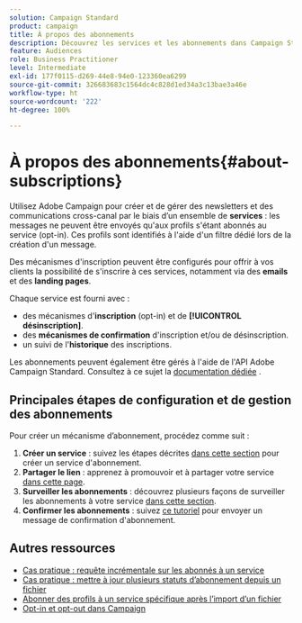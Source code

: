 ```yaml
---
solution: Campaign Standard
product: campaign
title: À propos des abonnements
description: Découvrez les services et les abonnements dans Campaign Standard.
feature: Audiences
role: Business Practitioner
level: Intermediate
exl-id: 177f0115-d269-44e8-94e0-123360ea6299
source-git-commit: 326683683c1564dc4c828d1ed34a3c13bae3a46e
workflow-type: ht
source-wordcount: '222'
ht-degree: 100%

---
```


# À propos des abonnements{#about-subscriptions}

Utilisez Adobe Campaign pour créer et de gérer des newsletters et des communications cross-canal par le biais d’un ensemble de **services** : les messages ne peuvent être envoyés qu&#39;aux profils s&#39;étant abonnés au service (opt-in). Ces profils sont identifiés à l&#39;aide d&#39;un filtre dédié lors de la création d&#39;un message.

Des mécanismes d&#39;inscription peuvent être configurés pour offrir à vos clients la possibilité de s&#39;inscrire à ces services, notamment via des **emails** et des **landing pages**.

Chaque service est fourni avec :

* des mécanismes d&#39;**inscription** (opt-in) et de **[!UICONTROL désinscription]**.
* des **mécanismes de confirmation** d&#39;inscription et/ou de désinscription.
* un suivi de l&#39;**historique** des inscriptions.

Les abonnements peuvent également être gérés à l&#39;aide de l&#39;API Adobe Campaign Standard. Consultez à ce sujet la [documentation dédiée](../../api/using/creating-a-service.md) .

## Principales étapes de configuration et de gestion des abonnements

Pour créer un mécanisme d’abonnement, procédez comme suit :

1. **Créer un service** : suivez les étapes décrites [dans cette section](../../audiences/using/creating-a-service.md) pour créer un service d&#39;abonnement.
1. **Partager le lien** : apprenez à promouvoir et à partager votre service [dans cette page](../../audiences/using/promoting-a-service.md).
1. **Surveiller les abonnements** : découvrez plusieurs façons de surveiller les abonnements à votre service [dans cette section](../../audiences/using/monitoring-subscriptions.md).
1. **Confirmer les abonnements** : suivez [ce tutoriel](../../audiences/using/confirming-subscription-to-a-service.md) pour envoyer un message de confirmation d&#39;abonnement.

## Autres ressources

* [Cas pratique : requête incrémentale sur les abonnés à un service](../../automating/using/incremental-query-on-subscribers.md)
* [Cas pratique : mettre à jour plusieurs statuts d’abonnement depuis un fichier](../../automating/using/updating-subscriptions-from-file.md)
* [Abonner des profils à un service spécifique après l’import d’un fichier](../../automating/using/subscribing-profiles-from-file.md)
* [Opt-in et opt-out dans Campaign](../../audiences/using/about-opt-in-and-opt-out-in-campaign.md)
